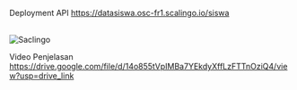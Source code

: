 Deployment API
https://datasiswa.osc-fr1.scalingo.io/siswa
<br/><br/>

<img src="https://github-production-user-asset-6210df.s3.amazonaws.com/145330476/271758989-014e4401-4e2d-4a2f-be2c-d70348ecf666.png" alt="Saclingo">
<br/>

Video Penjelasan
https://drive.google.com/file/d/14o855tVpIMBa7YEkdyXffLzFTTnOziQ4/view?usp=drive_link
